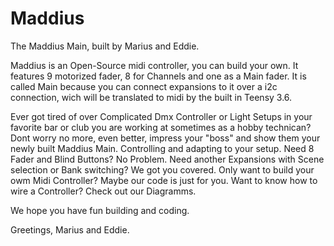# Maddius
The Maddius Main, built by Marius and Eddie.

Maddius is an Open-Source midi controller, you can build your own.
It features 9 motorized fader, 8 for Channels and one as a Main fader.
It is called Main because you can connect expansions to it over a i2c connection, wich will be translated to midi by the built in Teensy 3.6. 

Ever got tired of over Complicated Dmx Controller or Light Setups in your favorite bar or club you are working at sometimes as a hobby technican? Dont worry no more, even better, impress your "boss" and show them your newly built Maddius Main. Controlling and adapting to your setup. Need 8 Fader and Blind Buttons? No Problem. Need another Expansions with Scene selection or Bank switching? We got you covered. Only want to build your owm Midi Controller? Maybe our code is just for you.
Want to know how to wire a Controller? Check out our Diagramms.

We hope you have fun building and coding.

Greetings, Marius and Eddie.

